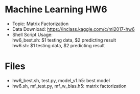 # Machine Learning HW6
- Topic: Matrix Factorization
- Data Download: https://inclass.kaggle.com/c/ml2017-hw6
- Shell Script Usage:    
	hw6_best.sh: $1 testing data, $2 predicting result    
	hw6.sh: $1 testing data, $2 predicting result   

# Files
- hw6_best.sh, test.py, model_v1.h5: best model
- hw6.sh, mf_test.py, mf_w_bias.h5: matrix factorization


